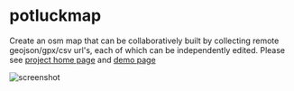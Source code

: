 # potluckmap
Create an osm map that can be collaboratively built
by collecting remote geojson/gpx/csv url's,
each of which can be independently edited.
Please see [project home page](https://g0v.github.io/potluckmap/)
and [demo page](http://g0v.github.io/potluckmap/potluckmap.html)

![screenshot](https://raw.githubusercontent.com/g0v/potluckmap/gh-pages/potluckmap.jpg)

[//]: # (http://stackoverflow.com/questions/17396509/how-can-i-only-have-a-gh-pages-branch)
